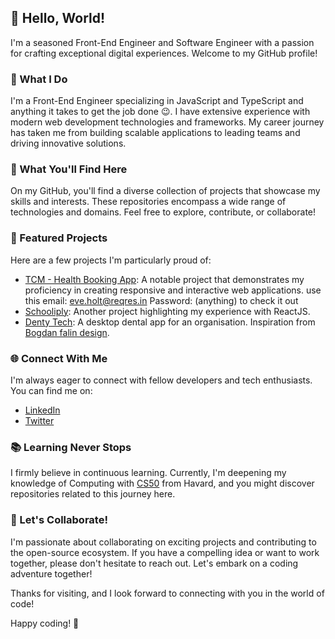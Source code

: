 ## 👋 Hello, World!

I'm a seasoned Front-End Engineer and Software Engineer with a passion for crafting exceptional digital experiences. Welcome to my GitHub profile!

### 💼 What I Do

I'm a Front-End Engineer specializing in JavaScript and TypeScript and anything it takes to get the job done 😉. I have extensive experience with modern web development technologies and frameworks. My career journey has taken me from building scalable applications to leading teams and driving innovative solutions.

### 🚀 What You'll Find Here

On my GitHub, you'll find a diverse collection of projects that showcase my skills and interests. These repositories encompass a wide range of technologies and domains. Feel free to explore, contribute, or collaborate!

### 🌟 Featured Projects

Here are a few projects I'm particularly proud of:

- [TCM - Health Booking App](https://tcm-online.netlify.app/login): A notable project that demonstrates my proficiency in creating responsive and interactive web applications. use this email: eve.holt@reqres.in Password: (anything) to check it out
- [Schooliply](https://schooliply.com): Another project highlighting my experience with ReactJS.
- [Denty Tech](https://denty-tech.vercel.app/): A desktop dental app for an organisation. Inspiration from [Bogdan falin design](https://dribbble.com/shots/22620941-Dental-Care-Landing-Page).
<!-- [Project Name]: An open-source contribution I've made, reflecting my commitment to the developer community.-->

### 🌐 Connect With Me

I'm always eager to connect with fellow developers and tech enthusiasts. You can find me on:

- [LinkedIn](https://www.linkedin.com/in/oladayolayoola)
- [Twitter](https://twitter.com/dayoola__)
<!-- [Personal Website/Blog](https://www.your-website.com)-->

### 📚 Learning Never Stops

I firmly believe in continuous learning. Currently, I'm deepening my knowledge of Computing with [CS50](https://pll.harvard.edu/course/cs50-introduction-computer-science) from Havard, and you might discover repositories related to this journey here.

### 🌈 Let's Collaborate!

I'm passionate about collaborating on exciting projects and contributing to the open-source ecosystem. If you have a compelling idea or want to work together, please don't hesitate to reach out. Let's embark on a coding adventure together!

Thanks for visiting, and I look forward to connecting with you in the world of code!

Happy coding! 🚀
